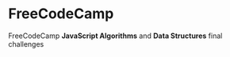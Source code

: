 # FreeCodeCamp
FreeCodeCamp <b>JavaScript Algorithms</b> and <b>Data Structures</b> final challenges
